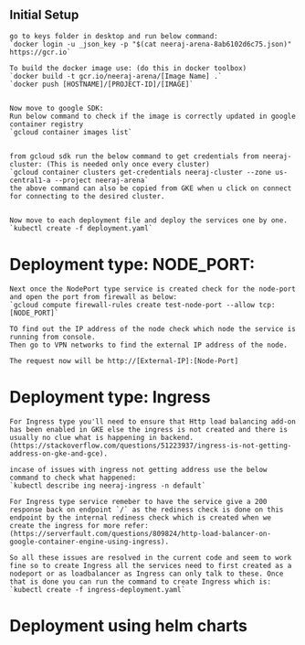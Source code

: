 ## Initial Setup

    go to keys folder in desktop and run below command:
    `docker login -u _json_key -p "$(cat neeraj-arena-8ab6102d6c75.json)" https://gcr.io`

    To build the docker image use: (do this in docker toolbox)
    `docker build -t gcr.io/neeraj-arena/[Image Name] .`
    `docker push [HOSTNAME]/[PROJECT-ID]/[IMAGE]`


    Now move to google SDK:
    Run below command to check if the image is correctly updated in google container registry
    `gcloud container images list`


    from gcloud sdk run the below command to get credentials from neeraj-cluster: (This is needed only once every cluster)
    `gcloud container clusters get-credentials neeraj-cluster --zone us-central1-a --project neeraj-arena`
    the above command can also be copied from GKE when u click on connect for connecting to the desired cluster.


    Now move to each deployment file and deploy the services one by one.
    `kubectl create -f deployment.yaml`


# Deployment type: NODE_PORT:

    Next once the NodePort type service is created check for the node-port and open the port from firewall as below:
    `gcloud compute firewall-rules create test-node-port --allow tcp:[NODE_PORT]`

    TO find out the IP address of the node check which node the service is running from console.
    Then go to VPN networks to find the external IP address of the node.

    The request now will be http://[External-IP]:[Node-Port]

# Deployment type: Ingress
    
    For Ingress type you'll need to ensure that Http load balancing add-on has been enabled in GKE else the ingress is not created and there is usually no clue what is happening in backend. (https://stackoverflow.com/questions/51223937/ingress-is-not-getting-address-on-gke-and-gce).

    incase of issues with ingress not getting address use the below command to check what happened:
    `kubectl describe ing neeraj-ingress -n default`

    For Ingress type service remeber to have the service give a 200 response back on endpoint `/` as the rediness check is done on this endpoint by the internal rediness check which is created when we create the ingress for more refer:(https://serverfault.com/questions/809824/http-load-balancer-on-google-container-engine-using-ingress).

    So all these issues are resolved in the current code and seem to work fine so to create Ingress all the services need to first created as a nodeport or as loadbalancer as Ingress can only talk to these. Once that is done you can run the command to create Ingress which is:
    `kubectl create -f ingress-deployment.yaml`


# Deployment using helm charts    